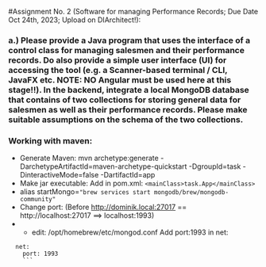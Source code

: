 

#Assignment No. 2 (Software for managing Performance Records; Due Date Oct 24th, 2023; Upload on DIArchitect!):


### a.) Please provide a Java program that uses the interface of a control class for managing salesmen and their performance records. Do also provide a simple user interface (UI) for accessing the tool (e.g. a Scanner-based terminal / CLI, JavaFX etc. NOTE: NO Angular must be used here at this stage!!). In the backend, integrate a local MongoDB database that contains of two collections for storing general data for salesmen as well as their performance records. Please make suitable assumptions on the schema of the two collections.



### Working with maven: 
- Generate Maven:
  mvn archetype:generate -DarchetypeArtifactId=maven-archetype-quickstart -DgroupId=task -DinteractiveMode=false -DartifactId=app      
- Make jar executable:
  Add in pom.xml: ```<mainClass>task.App</mainClass>```
- alias startMongo=```"brew services start mongodb/brew/mongodb-community"```
- Change port: (Before http://dominik.local:27017 == http://localhost:27017 ==> localhost:1993)
- - edit: /opt/homebrew/etc/mongod.conf Add port:1993 in net:   
```
  net:
    port: 1993   
    ```

